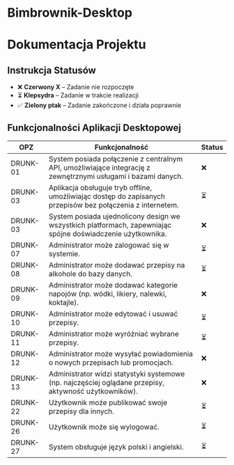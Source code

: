 # Bimbrownik-Desktop

# Dokumentacja Projektu

## Instrukcja Statusów
- ❌ **Czerwony X** – Zadanie nie rozpoczęte
- ⏳ **Klepsydra** – Zadanie w trakcie realizacji
- ✅ **Zielony ptak** – Zadanie zakończone i działa poprawnie

## Funkcjonalności Aplikacji Desktopowej

| OPZ      | Funkcjonalność                                              | Status |
|----------|-------------------------------------------------------------|--------|
| DRUNK-01 | System posiada połączenie z centralnym API, umożliwiające integrację z zewnętrznymi usługami i bazami danych. | ❌      |
| DRUNK-03 | Aplikacja obsługuje tryb offline, umożliwiając dostęp do zapisanych przepisów bez połączenia z internetem. | ⏳      |
| DRUNK-03 | System posiada ujednolicony design we wszystkich platformach, zapewniając spójne doświadczenie użytkownika. | ❌      |
| DRUNK-07 | Administrator może zalogować się w systemie.                | ⏳      |
| DRUNK-08 | Administrator może dodawać przepisy na alkohole do bazy danych. | ⏳      |
| DRUNK-09 | Administrator może dodawać kategorie napojów (np. wódki, likiery, nalewki, koktajle). | ❌      |
| DRUNK-10 | Administrator może edytować i usuwać przepisy.              | ⏳      |
| DRUNK-11 | Administrator może wyróżniać wybrane przepisy.              | ⏳      |
| DRUNK-12 | Administrator może wysyłać powiadomienia o nowych przepisach lub promocjach. | ❌      |
| DRUNK-13 | Administrator widzi statystyki systemowe (np. najczęściej oglądane przepisy, aktywność użytkowników). | ❌      |
| DRUNK-22 | Użytkownik może publikować swoje przepisy dla innych.       | ⏳      |
| DRUNK-26 | Użytkownik może się wylogować.                              | ⏳      |
| DRUNK-27 | System obsługuje język polski i angielski.                  | ⏳      |